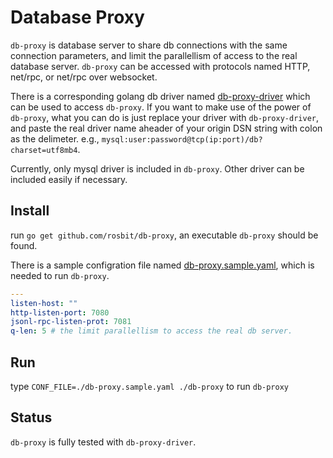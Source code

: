 # Database Proxy

`db-proxy` is database server to share db connections with the same connection parameters,
and limit the parallellism of access to the real database server. `db-proxy` can be accessed with protocols
named HTTP, net/rpc, or net/rpc over websocket.

There is a corresponding golang db driver named [db-proxy-driver](https://github.com/rosbit/db-proxy-driver)
which can be used to access `db-proxy`. If you want to make use of the power of `db-proxy`,
what you can do is just replace your driver with `db-proxy-driver`, and paste the real driver name aheader of
your origin DSN string with colon as the delimeter. e.g., `mysql:user:password@tcp(ip:port)/db?charset=utf8mb4`.

Currently, only mysql driver is included in `db-proxy`. Other driver can be included easily
if necessary.

## Install

run `go get github.com/rosbit/db-proxy`, an executable `db-proxy` should be found.

There is a sample configration file named [db-proxy.sample.yaml](db-proxy.sample.yaml), which is
needed to run `db-proxy`.
```yaml
---
listen-host: ""
http-listen-port: 7080
jsonl-rpc-listen-prot: 7081
q-len: 5 # the limit parallellism to access the real db server.
```

## Run

type `CONF_FILE=./db-proxy.sample.yaml ./db-proxy` to run `db-proxy`

## Status

`db-proxy` is fully tested with `db-proxy-driver`.
